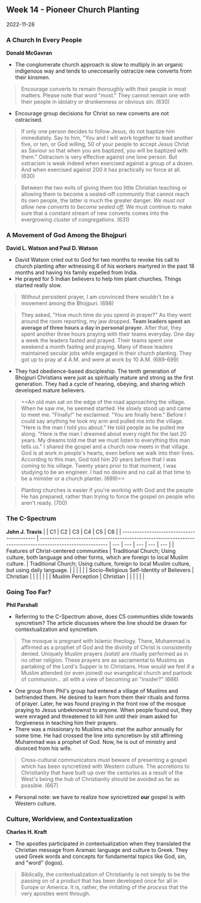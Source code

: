 ## Week 14 - Pioneer Church Planting
2022-11-28

### A Church In Every People
**Donald McGavran**
- The conglomerate church approach is slow to multiply in an organic indigenous way and tends to uneccesarily ostracize new converts from their kinsmen.
>Encourage converts to remain thoroughly with their people in most matters. Please note that word "most." They cannot remain one with their people in idolatry or drunkenness or obvious sin. (630)

- Encourage group decisions for Christ so new converts are not ostracised.
>If only one person decides to follow Jesus, do not baptize him immediately. Say to him, "You and I will work together to lead another five, or ten, or God willing, 50 of your people to accept Jesus Christ as Saviour so that when you are baptized, you will be baptized with them." Ostracism is very effective against one lone person. But ostracism is weak indeed when exercised against a group of a dozen. And when exercised against 200 it has practically no force at all. (630)

>Between the two evils of giving them too little Christian teaching or allowing them to become a sealed-off community that cannot reach its own people, the latter is much the greater danger. *We must not allow new converts to become sealed off.* We must continue to make sure that a constant stream of new converts comes into the evergrowing cluster of congregations. (631)


### A Movement of God Among the Bhojpuri
**David L. Watson and Paul D. Watson**
- David Watson cried out to God for two months to revoke his call to church planting after witnessing 6 of his workers martyred in the past 18 months and having his family expelled from India. 
- He prayed for 5 Indian believers to help him plant churches. Things started really slow. 

>Without persistent prayer, I am convinced there wouldn't be a movement among the Bhojpuri. (698)

>They asked, "How much time do you spend in prayer?" As they went around the room reporting, my jaw dropped. **Team leaders spent an average of three hours a day in personal prayer.** After that, they spent another three hours praying with their teams everyday. One day a week the leaders fasted and prayed. Their teams spent one weekend a month fasting and praying. Many of these leaders maintained secular jobs while engaged in their church planting. They got up to pray at 4 A.M. and were at work by 10 A.M. (689-699)

- They had obedience-based discipleship. The tenth generation of Bhojpuri Christians were just as spiritually mature and strong as the first generation. They had a cycle of hearing, obeying, and sharing which developed mature believers.

>==An old man sat on the edge of the road approaching the village. When he saw me, he seemed startled. He slowly stood up and came to meet me.
>	"Finally!" he exclaimed. "You are finally here." Before I could say anything he took my arm and pulled me into the village.
>	"Here is the man I told you about." He told people as he pulled me along. "Here is the man I dreamed about every night for the last 20 years. My dreams told me that we must listen to everything this man tells us."
>I shared the gospel and a church now meets in that village. God is at work in people's hearts, even before we walk into their lives. According to this man, God told him 20 years before that I was coming to his village. Twenty years prior to that moment, I was studying to be an engineer. I had no desire and no call at that time to be a minister or a church planter. (699)==

>Planting churches is easier if you're working with God and the people He has prepared, rather than trying to force the gospel on people who aren't ready. (700)


### The C-Spectrum
**John J. Travis**
|                                            | C1                                                                                                         | C2  | C3  | C4  | C5  | C6  |
| ------------------------------------------ | ---------------------------------------------------------------------------------------------------------- | --- | --- | --- | --- | --- |
| Features of Christ-centered communities    | Traditional Church; Using culture, both language and other forms, which are foreign to local Muslim culture. | Traditional Church; Using culture, foreign to local Muslim culture, but using daily language. |     |     |     |     |
| Socio-Religious Self-Identity of Believers |                   Christian                                                                                         |     |     |     |     |     |
| Muslim Perception                          |                            Christian                                                                                |     |     |     |     |     |


### Going Too Far?
**Phil Parshall**
- Referring to the C-Spectrum above, does C5 communities slide towards syncretism? The article discusses where the line should be drawn for contextualization and syncretism.

>The mosque is pregnant with Islamic theology. There, Muhammad is affirmed as a prophet of God and the divinity of Christ is consistently denied. Uniquely Muslim prayers *(salat)* are ritually performed as in no other religion. These prayers are as sacramental to Muslims as partaking of the Lord's Supper is to Christians. How would we feel if a Muslim attended (or even joined) our evangelical church and partook of communion... all with a view of becoming an "insider?" (666)

- One group from Phil's group had entered a village of Muslims and befriended them. He desired to learn from them their rituals and forms of prayer. Later, he was found praying in the front row of the mosque praying to Jesus unbeknownst to anyone. When people found out, they were enraged and threatened to kill him until their imam asked for forgiveness in teaching him their prayers.
- There was a missionary to Muslims who met the author annually for some time. He had crossed the line into syncretism by still affirming Muhammad was a prophet of God. Now, he is out of ministry and divorced from his wife.

>Cross-cultural communicators must beware of presenting a gospel which has been syncretized with Western culture. The accretions to Christianity that have built up over the centuries as a result of the West's being the hub of Christianity should be avoided as far as possible. (667)

- Personal note: we have to realize how syncretized **our** gospel is with Western culture.


### Culture, Worldview, and Contextualization
**Charles H. Kraft**
- The apostles participated in contextualization when they translated the Christian message from Aramaic language and culture to Greek. They used Greek words and concepts for fundamental topics like God, sin, and "word" (logos).

>Biblically, the contextualization of Christianity is not simply to be the passing on of a *product* that has been developed once for all in Europe or America. It is, rather, the imitating of the *process* that the very apostles went through.


